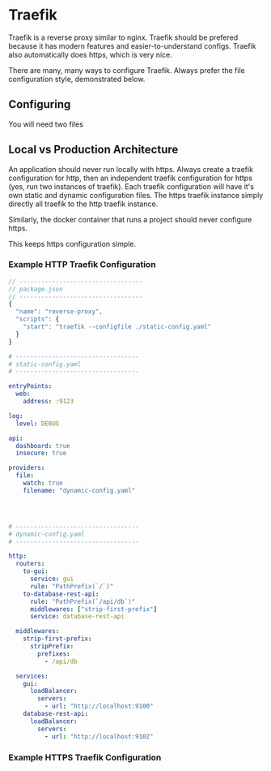 # Traefik

Traefik is a reverse proxy similar to nginx. Traefik should be prefered because it has modern features and
easier-to-understand configs. Traefik also automatically does https, which is very nice.

There are many, many ways to configure Traefik. Always prefer the file configuration style, demonstrated
below.


## Configuring

You will need two files

## Local vs Production Architecture

An application should never run locally with https. Always create a traefik configuration for http, then
an independent traefik configuration for https (yes, run two instances of traefik). Each traefik configuration
will have it's own static and dynamic configuration files. The https traefik instance simply directly all traefik
to the http traefik instance.

Similarly, the docker container that runs a project should never configure https.

This keeps https configuration simple.

### Example HTTP Traefik Configuration

```javascript
// ----------------------------------
// package.json
// ----------------------------------
{
  "name": "reverse-proxy",
  "scripts": {
    "start": "traefik --configfile ./static-config.yaml"
  }
}
```

```yaml
# ----------------------------------
# static-config.yaml
# ----------------------------------

entryPoints:
  web:
    address: :9123

log:
  level: DEBUG

api:
  dashboard: true
  insecure: true

providers:
  file:
    watch: true
    filename: "dynamic-config.yaml"




# ----------------------------------
# dynamic-config.yaml
# ----------------------------------

http:
  routers:
    to-gui:
      service: gui
      rule: "PathPrefix(`/`)"
    to-database-rest-api:
      rule: "PathPrefix(`/api/db`)"
      middlewares: ["strip-first-prefix"]
      service: database-rest-api

  middlewares:
    strip-first-prefix:
      stripPrefix:
        prefixes:
          - /api/db

  services:
    gui:
      loadBalancer:
        servers:
          - url: "http://localhost:9100"
    database-rest-api:
      loadBalancer:
        servers:
          - url: "http://localhost:9102"
```

### Example HTTPS Traefik Configuration

